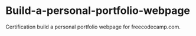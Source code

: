 # Build-a-personal-portfolio-webpage
Certification build a personal portfolio webpage for freecodecamp.com.
